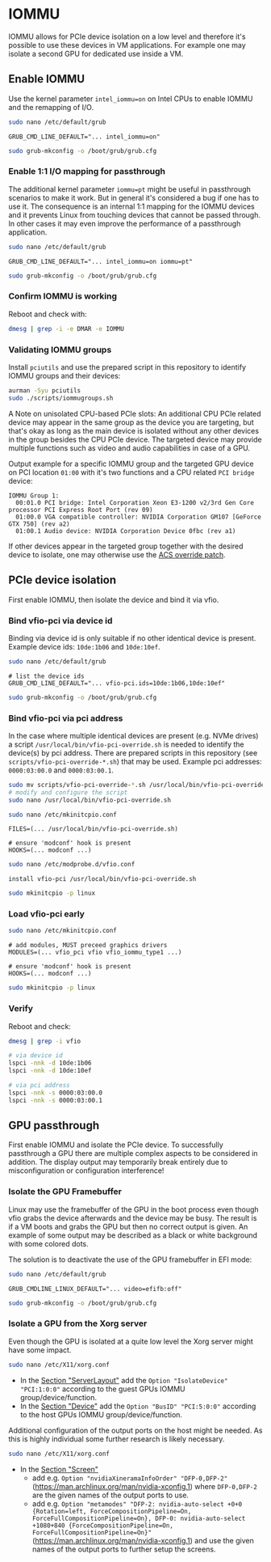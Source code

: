 # IOMMU
IOMMU allows for PCIe device isolation on a low level and therefore it's possible to use these devices in VM applications.
For example one may isolate a second GPU for dedicated use inside a VM.

## Enable IOMMU
Use the kernel parameter `intel_iommu=on` on Intel CPUs to enable IOMMU and the remapping of I/O.

```bash
sudo nano /etc/default/grub
```
```text
GRUB_CMD_LINE_DEFAULT="... intel_iommu=on"
```
```bash
sudo grub-mkconfig -o /boot/grub/grub.cfg
```

### Enable 1:1 I/O mapping for passthrough
The additional kernel parameter `iommu=pt` might be useful in passthrough scenarios to make it work.
But in general it's considered a bug if one has to use it.
The consequence is an internal 1:1 mapping for the IOMMU devices and it prevents Linux from touching devices that cannot be passed through.
In other cases it may even improve the performance of a passthrough application.

```bash
sudo nano /etc/default/grub
```
```text
GRUB_CMD_LINE_DEFAULT="... intel_iommu=on iommu=pt"
```
```bash
sudo grub-mkconfig -o /boot/grub/grub.cfg
```

### Confirm IOMMU is working
Reboot and check with:
```bash
dmesg | grep -i -e DMAR -e IOMMU
```

### Validating IOMMU groups
Install `pciutils` and use the prepared script in this repository to identify IOMMU groups and their devices:
```bash
aurman -Syu pciutils
sudo ./scripts/iommugroups.sh
```

A Note on unisolated CPU-based PCIe slots:
An additional CPU PCIe related device may appear in the same group as the device you are targeting,
but that's okay as long as the main device is isolated without any other devices in the group besides the CPU PCIe device.
The targeted device may provide multiple functions such as video and audio capabilities in case of a GPU.

Output example for a specific IOMMU group and the targeted GPU device on PCI location `01:00` with it's two functions and a CPU related `PCI bridge` device:
```text
IOMMU Group 1:
  00:01.0 PCI bridge: Intel Corporation Xeon E3-1200 v2/3rd Gen Core processor PCI Express Root Port (rev 09)
  01:00.0 VGA compatible controller: NVIDIA Corporation GM107 [GeForce GTX 750] (rev a2)
  01:00.1 Audio device: NVIDIA Corporation Device 0fbc (rev a1)
```

If other devices appear in the targeted group together with the desired device to isolate, one may otherwise use the
[ACS override patch](https://wiki.archlinux.org/title/PCI_passthrough_via_OVMF#Bypassing_the_IOMMU_groups_(ACS_override_patch)).

## PCIe device isolation
First enable IOMMU, then isolate the device and bind it via vfio.

### Bind vfio-pci via device id
Binding via device id is only suitable if no other identical device is present.
Example device ids: `10de:1b06` and `10de:10ef`.
```bash
sudo nano /etc/default/grub
```
```text
# list the device ids
GRUB_CMD_LINE_DEFAULT="... vfio-pci.ids=10de:1b06,10de:10ef"
```
```bash
sudo grub-mkconfig -o /boot/grub/grub.cfg
```

### Bind vfio-pci via pci address
In the case where multiple identical devices are present (e.g. NVMe drives) a script `/usr/local/bin/vfio-pci-override.sh` is needed to identify the device(s) by pci address.
There are prepared scripts in this repository (see `scripts/vfio-pci-override-*.sh`) that may be used.
Example pci addresses: `0000:03:00.0` and `0000:03:00.1`.

```bash
sudo mv scripts/vfio-pci-override-*.sh /usr/local/bin/vfio-pci-override.sh
# modify and configure the script
sudo nano /usr/local/bin/vfio-pci-override.sh

sudo nano /etc/mkinitcpio.conf
```
```text
FILES=(... /usr/local/bin/vfio-pci-override.sh)

# ensure 'modconf' hook is present
HOOKS=(... modconf ...)
```
```bash
sudo nano /etc/modprobe.d/vfio.conf
```
```text
install vfio-pci /usr/local/bin/vfio-pci-override.sh
```
```bash
sudo mkinitcpio -p linux
```

### Load vfio-pci early
```bash
sudo nano /etc/mkinitcpio.conf
```
```text
# add modules, MUST preceed graphics drivers
MODULES=(... vfio_pci vfio vfio_iommu_type1 ...)

# ensure 'modconf' hook is present
HOOKS=(... modconf ...)
```
```bash
sudo mkinitcpio -p linux
```

### Verify
Reboot and check:
```bash
dmesg | grep -i vfio

# via device id
lspci -nnk -d 10de:1b06
lspci -nnk -d 10de:10ef

# via pci address
lspci -nnk -s 0000:03:00.0
lspci -nnk -s 0000:03:00.1
```

## GPU passthrough
First enable IOMMU and isolate the PCIe device.
To successfully passthrough a GPU there are multiple complex aspects to be considered in addition.
The display output may temporarily break entirely due to misconfiguration or configuration interference!

### Isolate the GPU Framebuffer
Linux may use the framebuffer of the GPU in the boot process even though vfio grabs the device afterwards and the device may be busy.
The result is if a VM boots and grabs the GPU but then no correct output is given.
An example of some output may be described as a black or white background with some colored dots.

The solution is to deactivate the use of the GPU framebuffer in EFI mode:
```bash
sudo nano /etc/default/grub
```
```text
GRUB_CMDLINE_LINUX_DEFAULT="... video=efifb:off"
```
```bash
sudo grub-mkconfig -o /boot/grub/grub.cfg
```

### Isolate a GPU from the Xorg server
Even though the GPU is isolated at a quite low level the Xorg server might have some impact.
``` bash
sudo nano /etc/X11/xorg.conf
```
 - In the [Section "ServerLayout"](https://man.archlinux.org/man/extra/xorg-server/xorg.conf.5.en#SERVERLAYOUT_SECTION)
   add the `Option "IsolateDevice" "PCI:1:0:0"` according to the guest GPUs IOMMU group/device/function.
 - In the [Section "Device"](https://man.archlinux.org/man/extra/xorg-server/xorg.conf.5.en#DEVICE_SECTION)
   add the `Option "BusID" "PCI:5:0:0"` according to the host GPUs IOMMU group/device/function.

Additional configuration of the output ports on the host might be needed.
As this is highly individual some further research is likely necessary.
``` bash
sudo nano /etc/X11/xorg.conf
```
 - In the [Section "Screen"](https://man.archlinux.org/man/extra/xorg-server/xorg.conf.5.en#SCREEN_SECTION)
    - add e.g. `Option "nvidiaXineramaInfoOrder" "DFP-0,DFP-2"` (https://man.archlinux.org/man/nvidia-xconfig.1)
      where `DFP-0,DFP-2` are the given names of the output ports to use.
    - add e.g. `Option "metamodes" "DFP-2: nvidia-auto-select +0+0 {Rotation=left, ForceCompositionPipeline=On, ForceFullCompositionPipeline=On}, DFP-0: nvidia-auto-select +1080+840 {ForceCompositionPipeline=On, ForceFullCompositionPipeline=On}"`
      (https://man.archlinux.org/man/nvidia-xconfig.1) and use the given names of the output ports to further setup the screens.

